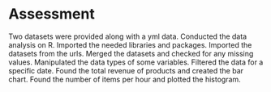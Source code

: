 # Assessment 
Two datasets were provided along with a yml data. 
Conducted the data analysis on R.
Imported the needed libraries and packages.
Imported the datasets from the urls.
Merged the datasets and checked for any missing values.
Manipulated the data types of some variables. 
Filtered the data for a specific date.
Found the total revenue of products and created the bar chart.
Found the number of items per hour and plotted the histogram. 
